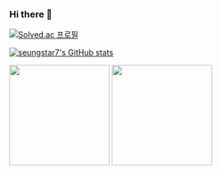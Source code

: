 ### Hi there 👋

[![Solved.ac 프로필](http://mazassumnida.wtf/api/v2/generate_badge?boj=shkim0922)](https://solved.ac/shkim0922)

[![seungstar7's GitHub stats](https://github-readme-stats.vercel.app/api?username=seungstar7)](https://github.com/seungstar7/github-readme-stats)

<p>
  <img height="180em" src="https://github-readme-stats.vercel.app/api?username=seungstar7&show_icons=true&include_all_commits=true&bg_color=30,e96443,904e95&title_color=fff&text_color=fff">
  <img height="180em" src="https://github-readme-stats.vercel.app/api/top-langs/?username=seungstar7&layout=compact&bg_color=30,e96443,904e95&title_color=fff&text_color=fff">
</p>
<!--
**seungstar7/seungstar7** is a ✨ _special_ ✨ repository because its `README.md` (this file) appears on your GitHub profile.

Here are some ideas to get you started:

- 🔭 I’m currently working on ...
- 🌱 I’m currently learning ...
- 👯 I’m looking to collaborate on ...
- 🤔 I’m looking for help with ...
- 💬 Ask me about ...
- 📫 How to reach me: ...
- 😄 Pronouns: ...
- ⚡ Fun fact: ...
-->
